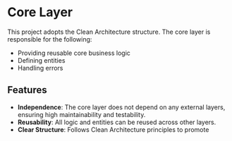 # Core Layer

This project adopts the Clean Architecture structure. The core layer is responsible for the following:

- Providing reusable core business logic
- Defining entities
- Handling errors

## Features

- **Independence**: The core layer does not depend on any external layers, ensuring high maintainability and testability.
- **Reusability**: All logic and entities can be reused across other layers.
- **Clear Structure**: Follows Clean Architecture principles to promote
